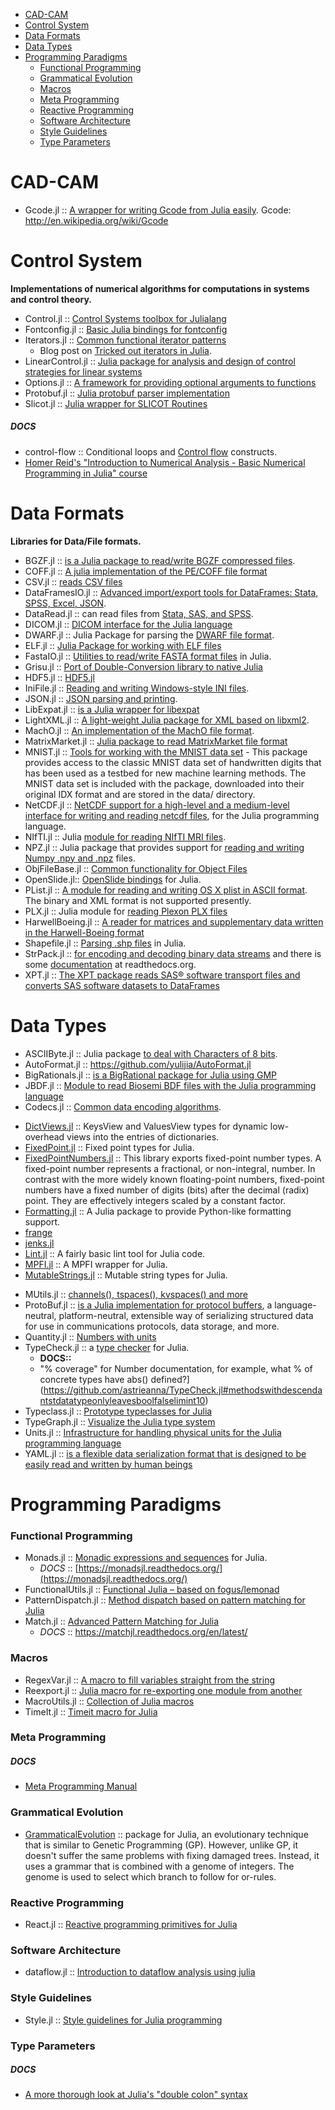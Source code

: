 * [CAD-CAM](#cad-cam)
* [Control System](#control-system)
* [Data Formats](#data-formats)
* [Data Types](#data-types)
* [Programming Paradigms](#programming-paradigms)
   - [Functional Programming](#functional-programming)
   - [Grammatical Evolution](#grammatical-evolution)
   - [Macros](#macros)
   - [Meta Programming](#meta-programming)
   - [Reactive Programming](#reactive-programming)
   - [Software Architecture](#software-architecture)
   - [Style Guidelines](#style-guidelines) 
   - [Type Parameters](#type-parameters)



# CAD-CAM
- Gcode.jl :: [A wrapper for writing Gcode from Julia easily](https://github.com/sjkelly/Gcode.jl). Gcode: http://en.wikipedia.org/wiki/Gcode


# Control System
**Implementations of numerical algorithms for computations in systems and control theory.**
* Control.jl :: [Control Systems toolbox for Julialang](https://github.com/jcrist/Control.jl)
* Fontconfig.jl :: [Basic Julia bindings for fontconfig](https://github.com/dcjones/Fontconfig.jl)
* Iterators.jl :: [Common functional iterator patterns](https://github.com/JuliaLang/Iterators.jl)
   * Blog post on [Tricked out iterators in Julia](http://slendermeans.org/julia-iterators.html).
* LinearControl.jl :: [Julia package for analysis and design of control strategies for linear systems](https://github.com/jemofthewest/LinearControl.jl)
* Options.jl :: [A framework for providing optional arguments to functions](https://github.com/JuliaLang/Options.jl)
* Protobuf.jl :: [Julia protobuf parser implementation](https://github.com/tanmaykm/Protobuf.jl) 
* Slicot.jl :: [Julia wrapper for SLICOT Routines](https://github.com/jcrist/Slicot.jl)

##### DOCS
   * control-flow :: Conditional loops and [Control flow](http://docs.julialang.org/en/latest/manual/control-flow/) constructs.
   * [Homer Reid's "Introduction to Numerical Analysis - Basic Numerical Programming in Julia" course](http://homerreid.dyndns.org/teaching/18.330/#ProblemSets)



# Data Formats
**Libraries for Data/File formats.**
* BGZF.jl :: [is a Julia package to read/write BGZF compressed files](https://github.com/kmsquire/BGZF.jl).
* COFF.jl :: [A julia implementation of the PE/COFF file format](https://github.com/Keno/COFF.jl)
* CSV.jl :: [reads CSV files](https://github.com/tanmaykm/CSV.jl)
* DataFramesIO.jl :: [Advanced import/export tools for DataFrames: Stata, SPSS, Excel, JSON](https://github.com/johnmyleswhite/DataFramesIO.jl).
* DataRead.jl :: can read files from [Stata, SAS, and SPSS](https://github.com/WizardMac/DataRead.jl).
* DICOM.jl :: [DICOM interface for the Julia language](https://github.com/ihnorton/DICOM.jl)
* DWARF.jl :: Julia Package for parsing the [DWARF file format](https://github.com/loladiro/DWARF.jl).
* ELF.jl :: [Julia Package for working with ELF files](https://github.com/loladiro/ELF.jl)
* FastaIO.jl :: [Utilities to read/write FASTA format files](https://github.com/carlobaldassi/FastaIO.jl) in Julia.
* Grisu.jl :: [Port of Double-Conversion library to native Julia](https://github.com/quinnj/Grisu.jl)
* HDF5.jl :: [HDF5.jl](https://github.com/timholy/HDF5.jl)
* IniFile.jl :: [Reading and writing Windows-style INI files](https://github.com/JuliaLang/IniFile.jl).
* JSON.jl :: [JSON parsing and printing](https://github.com/JuliaLang/JSON.jl).
* LibExpat.jl :: [is a Julia wrapper for libexpat](https://github.com/amitmurthy/LibExpat.jl)
* LightXML.jl :: [A light-weight Julia package for XML based on libxml2](https://github.com/lindahua/LightXML.jl).
* MachO.jl :: [An implementation of the MachO file format](https://github.com/loladiro/MachO.jl).
* MatrixMarket.jl :: [Julia package to read MatrixMarket file format](https://github.com/ViralBShah/MatrixMarket.jl)
* MNIST.jl :: [Tools for working with the MNIST data set](https://github.com/johnmyleswhite/MNIST.jl) - This package provides access to the classic MNIST data set of handwritten digits that has been used as a testbed for new machine learning methods. The MNIST data set is included with the package, downloaded into their original IDX format and are stored in the data/ directory.
* NetCDF.jl :: [NetCDF support for a high-level and a medium-level interface for writing and reading netcdf files](https://github.com/meggart/NetCDF.jl), for the Julia programming language.
* NIfTI.jl :: Julia [module for reading NIfTI MRI files](https://github.com/simonster/NIfTI.jl).
* NPZ.jl :: Julia package that provides support for [reading and writing Numpy .npy and .npz](https://github.com/fhs/NPZ.jl) files.
* ObjFileBase.jl :: [Common functionality for Object Files](https://github.com/Keno/ObjFileBase.jl)
* OpenSlide.jl:: [OpenSlide bindings](https://github.com/ihnorton/OpenSlide.jl) for Julia.
* PList.jl :: [A module for reading and writing OS X plist in ASCII format](https://github.com/ordovician/PList.jl). The binary and XML format is not supported presently.
* PLX.jl :: Julia module for [reading Plexon PLX files](https://github.com/simonster/PLX.jl)
* HarwellBoeing.jl :: [A reader for matrices and supplementary data written in the Harwell-Boeing format](https://github.com/dpo/HarwellBoeing.jl)
* Shapefile.jl :: [Parsing .shp files](https://github.com/loladiro/Shapefile.jl) in Julia.
* StrPack.jl :: [for encoding and decoding binary data streams](https://github.com/pao/StrPack.jl) and there is some [documentation](https://strpackjl.readthedocs.org/) at readthedocs.org.
* XPT.jl :: [The XPT package reads SAS® software transport files and converts SAS software datasets to DataFrames](https://github.com/lendle/XPT.jl)



# Data Types
* ASCIIByte.jl :: Julia package [to deal with Characters of 8 bits](https://github.com/Elin-/ASCIIByte.jl).
* AutoFormat.jl :: https://github.com/yulijia/AutoFormat.jl
* BigRationals.jl :: [is a BigRational package for Julia using GMP](https://github.com/andrioni/BigRationals.jl)
* JBDF.jl :: [Module to read Biosemi BDF files with the Julia programming language](https://github.com/sam81/JBDF.jl)
* Codecs.jl :: [Common data encoding algorithms](https://github.com/dcjones/Codecs.jl).
- [DictViews.jl](https://github.com/daviddelaat/DictViews.jl) :: KeysView and ValuesView types for dynamic low-overhead views into the entries of dictionaries.
- [FixedPoint.jl](https://github.com/JeffBezanson/FixedPoint.jl) :: Fixed point types for Julia.
- [FixedPointNumbers.jl](https://github.com/JeffBezanson/FixedPointNumbers.jl) :: This library exports fixed-point number types. A fixed-point number represents a fractional, or non-integral, number. In contrast with the more widely known floating-point numbers, fixed-point numbers have a fixed number of digits (bits) after the decimal (radix) point. They are effectively integers scaled by a constant factor.
- [Formatting.jl](https://github.com/lindahua/Formatting.jl) :: A Julia package to provide Python-like formatting support.
- [frange](https://github.com/StefanKarpinski/frange)
- [jenks.jl](https://github.com/scw/jenks.jl)
- [Lint.jl](https://github.com/tonyhffong/Lint.jl) :: A fairly basic lint tool for Julia code.
- [MPFI.jl](https://github.com/andrioni/MPFI.jl) :: A MPFI wrapper for Julia.
- [MutableStrings.jl](https://github.com/tanmaykm/MutableStrings.jl) :: Mutable string types for Julia.
* MUtils.jl :: [channels(), tspaces(), kvspaces() and more](https://github.com/amitmurthy/MUtils.jl)
* ProtoBuf.jl :: [is a Julia implementation for protocol buffers](https://github.com/tanmaykm/ProtoBuf.jl), a language-neutral, platform-neutral, extensible way of serializing structured data for use in communications protocols, data storage, and more.
* Quantity.jl :: [Numbers with units](https://github.com/rephorm/Quantity.jl)
* TypeCheck.jl :: a [type checker](https://github.com/astrieanna/TypeCheck.jl) for Julia.
   * **DOCS::**
   * "% coverage" for Number documentation, for example, what % of concrete types have abs() defined?](https://github.com/astrieanna/TypeCheck.jl#methodswithdescendantstdatatypeonlyleavesboolfalselimint10)
* Typeclass.jl :: [Prototype typeclasses for Julia](https://github.com/jasonmorton/Typeclass.jl)
* TypeGraph.jl :: [Visualize the Julia type system](https://github.com/johnmyleswhite/TypeGraph.jl)
* Units.jl :: [Infrastructure for handling physical units for the Julia programming language](https://github.com/timholy/Units.jl)
* YAML.jl :: [is a flexible data serialization format that is designed to be easily read and written by human beings](https://github.com/dcjones/YAML.jl)




# Programming Paradigms

### Functional Programming 
* Monads.jl :: [Monadic expressions and sequences](https://github.com/pao/Monads.jl) for Julia. 
   * _DOCS_ :: [https://monadsjl.readthedocs.org/](https://monadsjl.readthedocs.org/)
* FunctionalUtils.jl :: [Functional Julia – based on fogus/lemonad](https://github.com/zachallaun/FunctionalUtils.jl)
* PatternDispatch.jl :: [Method dispatch based on pattern matching for Julia](https://github.com/toivoh/PatternDispatch.jl)
* Match.jl :: [Advanced Pattern Matching for Julia](https://github.com/kmsquire/Match.jl)
   * _DOCS_ :: https://matchjl.readthedocs.org/en/latest/

### Macros
* RegexVar.jl :: [A macro to fill variables straight from the string](https://github.com/o-jasper/RegexVar.jl)
* Reexport.jl :: [Julia macro for re-exporting one module from another](https://github.com/simonster/Reexport.jl)
* MacroUtils.jl :: [Collection of Julia macros](https://github.com/carlobaldassi/MacroUtils.jl)
* TimeIt.jl :: [Timeit macro for Julia](https://github.com/kbarbary/TimeIt.jl)


### Meta Programming
##### DOCS
- [Meta Programming Manual](http://docs.julialang.org/en/latest/manual/metaprogramming/)

### Grammatical Evolution
- [GrammaticalEvolution](https://github.com/abeschneider/GrammaticalEvolution) :: package for Julia, an evolutionary technique that is similar to Genetic Programming (GP). However, unlike GP, it doesn't suffer the same problems with fixing damaged trees. Instead, it uses a grammar that is combined with a genome of integers. The genome is used to select which branch to follow for or-rules.


### Reactive Programming
- React.jl :: [Reactive programming primitives for Julia](https://github.com/shashi/React.jl)


### Software Architecture
- dataflow.jl :: [Introduction to dataflow analysis using julia](https://github.com/JeffBezanson/dataflow.jl)


### Style Guidelines 
- Style.jl :: [Style guidelines for Julia programming](https://github.com/johnmyleswhite/Style.jl)


### Type Parameters
##### DOCS 
- [A more thorough look at Julia's "double colon" syntax](http://nbviewer.ipython.org/github/tlycken/IJulia-Notebooks/blob/master/A%20more%20thorough%20look%20at%20Julia%27s%20%22double%20colon%22%20syntax.ipynb)

